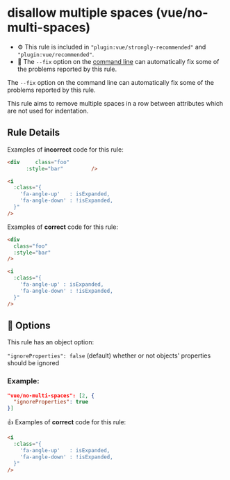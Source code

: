 # disallow multiple spaces (vue/no-multi-spaces)

- :gear: This rule is included in `"plugin:vue/strongly-recommended"` and `"plugin:vue/recommended"`.
- :wrench: The `--fix` option on the [command line](https://eslint.org/docs/user-guide/command-line-interface#fixing-problems) can automatically fix some of the problems reported by this rule.

The `--fix` option on the command line can automatically fix some of the problems reported by this rule.

This rule aims to remove multiple spaces in a row between attributes which are not used for indentation.

## Rule Details

Examples of **incorrect** code for this rule:

```html
<div     class="foo"
      :style="bar"         />
```

```html
<i
  :class="{
    'fa-angle-up'   : isExpanded,
    'fa-angle-down' : !isExpanded,
  }"
/>
```

Examples of **correct** code for this rule:

```html
<div
  class="foo"
  :style="bar"
/>
```

```html
<i
  :class="{
    'fa-angle-up' : isExpanded,
    'fa-angle-down' : !isExpanded,
  }"
/>
```

## :wrench: Options

This rule has an object option:

`"ignoreProperties": false` (default) whether or not objects' properties should be ignored

### Example:

```json
"vue/no-multi-spaces": [2, {
  "ignoreProperties": true
}]
```

:+1: Examples of **correct** code for this rule:

```html
<i
  :class="{
    'fa-angle-up'   : isExpanded,
    'fa-angle-down' : !isExpanded,
  }"
/>
```
